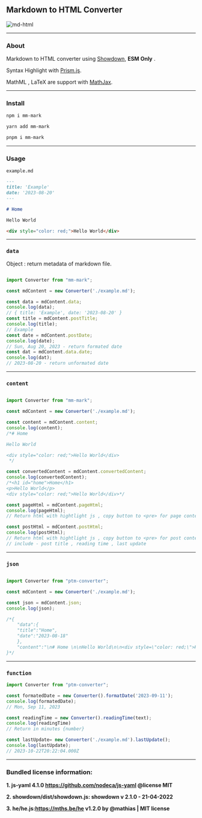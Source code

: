 ## Markdown to HTML Converter

![md-html](https://miro.medium.com/v2/resize:fit:1400/1*eZ7YPTqzcyFVoQxIOIQ9kQ.png)

---
### About

Markdown to HTML converter using [Showdown](https://github.com/showdownjs/showdown), **ESM Only** .

Syntax Highlight with [Prism.js](https://prismjs.com/).

MathML , LaTeX are support with [MathJax](https://www.mathjax.org/).

---

### Install

```bash
npm i mm-mark
```

```bash
yarn add mm-mark
```

```bash
pnpm i mm-mark
```
---
### Usage

`example.md`

```markdown
---
title: 'Example'
date: '2023-08-20'
---

# Home 

Hello World

<div style="color: red;">Hello World</div>

```

---

### `data`

Object : return metadata of markdown file.

```javascript

import Converter from "mm-mark";

const mdContent = new Converter('./example.md');

const data = mdContent.data;
console.log(data);
// { title: 'Example', date: '2023-08-20' }
const title = mdContent.postTitle;
console.log(title);
// Example
const date = mdContent.postDate;
console.log(date);
// Sun, Aug 20, 2023 - return formated date
const dat = mdContent.data.date;
console.log(dat);
// 2023-08-20 - return unformated date
```

---

### `content`

```javascript

import Converter from "mm-mark";

const mdContent = new Converter('./example.md');

const content = mdContent.content;
console.log(content);
/*# Home 

Hello World

<div style="color: red;">Hello World</div>
 */

const convertedContent = mdContent.convertedContent;
console.log(convertedContent);
/*<h1 id="home">Home</h1>
<p>Hello World</p>
<div style="color: red;">Hello World</div>*/

const pageHtml = mdContent.pageHtml;
console.log(pageHtml);
// Return html with hightlight js , copy button to <pre> for page content

const postHtml = mdContent.postHtml;
console.log(postHtml);
// Return html with hightlight js , copy button to <pre> for post content
// include - post title , reading time , last update
```
---

### `json`

```javascript

import Converter from "ptm-converter";

const mdContent = new Converter('./example.md');

const json = mdContent.json;
console.log(json);

/*{
    "data":{
    "title":"Home",
    "date":"2023-08-18"
    },
    "content":"\n# Home \n\nHello World\n\n<div style=\"color: red;\">Hello World</div>\n\n"
}*/

```

---

### `function`

```javascript
import Converter from "ptm-converter";

const formatedDate = new Converter().formatDate('2023-09-11');
console.log(formatedDate);
// Mon, Sep 11, 2023

const readingTime = new Converter().readingTime(text);
console.log(readingTime)
// Return in minutes {number}

const lastUpdate= new Converter('./example.md').lastUpdate();
console.log(lastUpdate);
// 2023-10-22T20:22:04.000Z

```
---


### Bundled license information:

**1. js-yaml 4.1.0 https://github.com/nodeca/js-yaml @license MIT**

**2. showdown/dist/showdown.js: showdown v 2.1.0 - 21-04-2022**

**3. he/he.js:https://mths.be/he v1.2.0 by @mathias | MIT license**







